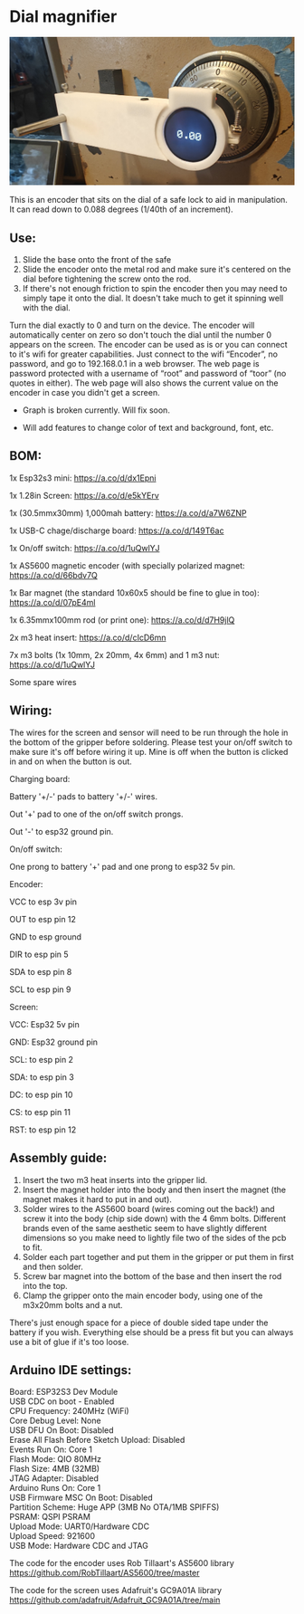 # Dial magnifier

![alt text](https://github.com/LockManipulator/Locksport/blob/main/Safe%20manipulation/Electronic%20Dial%20Magnifier/Images/encoder_safe_front.jpg?raw=true)

This is an encoder that sits on the dial of a safe lock to aid in manipulation. It can read down to 0.088 degrees (1/40th of an increment). 



## Use:



1. Slide the base onto the front of the safe
2. Slide the encoder onto the metal rod and make sure it's centered on the dial before tightening the screw onto the rod.
3. If there's not enough friction to spin the encoder then you may need to simply tape it onto the dial. It doesn't take much to get it spinning well with the dial.



Turn the dial exactly to 0 and turn on the device. The encoder will automatically center on zero so don't touch the dial until the number 0 appears on the screen. The encoder can be used as is or you can connect to it's wifi for greater capabilities. Just connect to the wifi “Encoder”, no password, and go to 192.168.0.1 in a web browser. The web page is password protected with a username of “root” and password of “toor” (no quotes in either). The web page will also shows the current value on the encoder in case you didn't get a screen.

- Graph is broken currently. Will fix soon.

- Will add features to change color of text and background, font, etc.



## BOM: 



1x Esp32s3 mini: https://a.co/d/dx1Epni  



1x 1.28in Screen: https://a.co/d/e5kYErv  



1x (30.5mmx30mm) 1,000mah battery: https://a.co/d/a7W6ZNP  



1x USB-C chage/discharge board: https://a.co/d/149T6ac  



1x On/off switch: https://a.co/d/1uQwlYJ  



1x AS5600 magnetic encoder (with specially polarized magnet: https://a.co/d/66bdv7Q  



1x Bar magnet (the standard 10x60x5 should be fine to glue in too): https://a.co/d/07pE4ml  



1x 6.35mmx100mm rod (or print one): https://a.co/d/d7H9jlQ  



2x m3 heat insert: https://a.co/d/cIcD6mn  



7x m3 bolts (1x 10mm, 2x 20mm, 4x 6mm) and 1 m3 nut: https://a.co/d/1uQwlYJ  



Some spare wires



## Wiring: 


The wires for the screen and sensor will need to be run through the hole in the bottom of the gripper before soldering. Please test your on/off switch to make sure it's off before wiring it up. Mine is off when the button is clicked in and on when the button is out.



Charging board: 

Battery '+/-' pads to battery '+/-' wires.

Out '+' pad to one of the on/off switch prongs.

Out '-' to esp32 ground pin.



On/off switch: 

One prong to battery '+' pad and one prong to esp32 5v pin.



Encoder: 

VCC to esp 3v pin

OUT to esp pin 12

GND to esp ground

DIR to esp pin 5

SDA to esp pin 8

SCL to esp pin 9



Screen: 

VCC: Esp32 5v pin

GND: Esp32 ground pin

SCL: to esp pin 2

SDA: to esp pin 3

DC: to esp pin 10

CS: to esp pin 11

RST: to esp pin 12



## Assembly guide:


1. Insert the two m3 heat inserts into the gripper lid.
2. Insert the magnet holder into the body and then insert the magnet (the magnet makes it hard to put in and out).
3. Solder wires to the AS5600 board (wires coming out the back!) and screw it into the body (chip side down) with the 4 6mm bolts. Different brands even of the same aesthetic seem to have slightly different dimensions so you make need to lightly file two of the sides of the pcb to fit.
4. Solder each part together and put them in the gripper or put them in first and then solder.
5. Screw bar magnet into the bottom of the base and then insert the rod into the top.
6. Clamp the gripper onto the main encoder body, using one of the m3x20mm bolts and a nut.

There's just enough space for a piece of double sided tape under the battery if you wish. Everything else should be a press fit but you can always use a bit of glue if it's too loose.

## Arduino IDE settings:

Board: ESP32S3 Dev Module  
USB CDC on boot - Enabled  
CPU Frequency: 240MHz (WiFi)  
Core Debug Level: None  
USB DFU On Boot: Disabled  
Erase All Flash Before Sketch Upload: Disabled  
Events Run On: Core 1  
Flash Mode: QIO 80MHz  
Flash Size: 4MB (32MB)  
JTAG Adapter: Disabled  
Arduino Runs On: Core 1  
USB Firmware MSC On Boot: Disabled  
Partition Scheme: Huge APP (3MB No OTA/1MB SPIFFS)  
PSRAM: QSPI PSRAM  
Upload Mode: UART0/Hardware CDC  
Upload Speed: 921600  
USB Mode: Hardware CDC and JTAG  


The code for the encoder uses Rob Tillaart's AS5600 library https://github.com/RobTillaart/AS5600/tree/master



The code for the screen uses Adafruit's GC9A01A library https://github.com/adafruit/Adafruit_GC9A01A/tree/main

